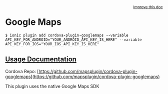 
<a style="float:right;font-size:12px;" href="http://github.com/driftyco/ionic-native/edit/master/src/@ionic-native/plugins/googlemap/index.ts#L37">
  Improve this doc
</a>

# Google Maps
<!-- end header block -->

```
$ ionic plugin add cordova-plugin-googlemaps --variable API_KEY_FOR_ANDROID="YOUR_ANDROID_API_KEY_IS_HERE" --variable API_KEY_FOR_IOS="YOUR_IOS_API_KEY_IS_HERE"
```

## [Usage Documentation](https://ionicframework.com/docs/v2/native/googlemap/)

Cordova Repo: [https://github.com/mapsplugin/cordova-plugin-googlemaps](https://github.com/mapsplugin/cordova-plugin-googlemaps)

<!-- description -->
This plugin uses the native Google Maps SDK
<!-- end for prop in method.decorators[0].argumentInfo -->
<!-- end content block -->
<!-- end body block -->
